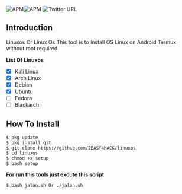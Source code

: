 ![APM](https://img.shields.io/apm/l/vim-mode.svg?style=popout)![APM](https://img.shields.io/badge/Tested%20On-Android-brightgreen.svg)
![Twitter URL](https://img.shields.io/twitter/url/http/twitter.com/2e4hteam.svg?style=social)
## Introduction
Linuxos Or Linux Os This tool is to install OS Linux on Android Termux without root required

**List Of Linuxos**
- [x] Kali Linux
- [x] Arch Linux
- [x] Debian
- [x] Ubuntu
- [ ] Fedora
- [ ] Blackarch
## How To Install
```
$ pkg update
$ pkg install git
$ git clone https://github.com/2EASY4HACK/linuxos
$ cd linuxos
$ chmod +x setup
$ bash setup
```
**For run this tools just excute this script**
```
$ bash jalan.sh Or ./jalan.sh
```
